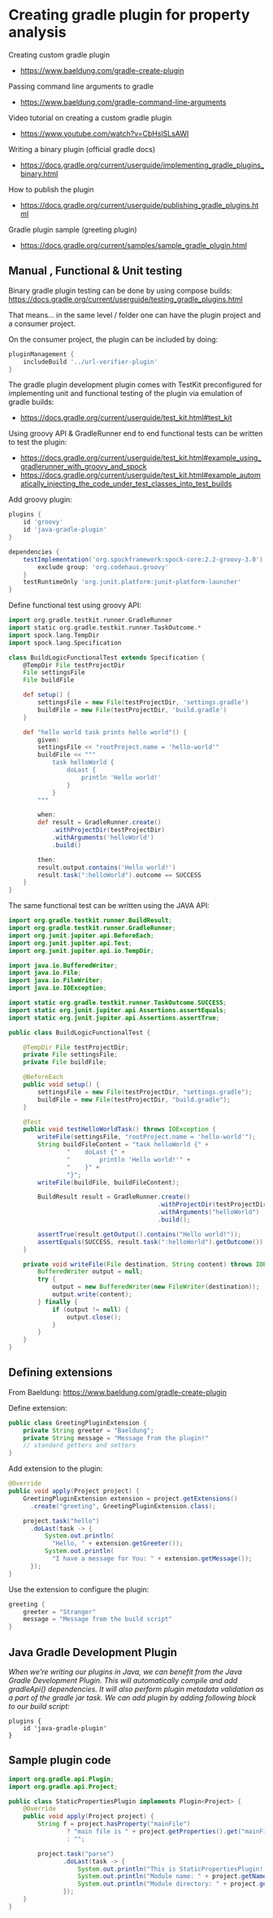 # Creating gradle plugin for property analysis

Creating custom gradle plugin
* https://www.baeldung.com/gradle-create-plugin

Passing command line arguments to gradle
* https://www.baeldung.com/gradle-command-line-arguments

Video tutorial on creating a custom gradle plugin
* https://www.youtube.com/watch?v=CbHslSLsAWI

Writing a binary plugin (official gradle docs)
* https://docs.gradle.org/current/userguide/implementing_gradle_plugins_binary.html

How to publish the plugin
* https://docs.gradle.org/current/userguide/publishing_gradle_plugins.html

Gradle plugin sample (greeting plugin)
* https://docs.gradle.org/current/samples/sample_gradle_plugin.html

## Manual , Functional & Unit testing

Binary gradle plugin testing can be done by using compose builds: https://docs.gradle.org/current/userguide/testing_gradle_plugins.html

That means... in the same level / folder one can have the plugin project and a consumer project.

On the consumer project, the plugin can be included by doing:
```groovy
pluginManagement {
    includeBuild '../url-verifier-plugin'
}
```

The gradle plugin development plugin comes with TestKit preconfigured for implementing unit and functional testing of the plugin
via emulation of gradle builds:
* https://docs.gradle.org/current/userguide/test_kit.html#test_kit


Using groovy API & GradleRunner end to end functional tests can be written to test the plugin:
* https://docs.gradle.org/current/userguide/test_kit.html#example_using_gradlerunner_with_groovy_and_spock
* https://docs.gradle.org/current/userguide/test_kit.html#example_automatically_injecting_the_code_under_test_classes_into_test_builds

Add groovy plugin:
```groovy
plugins {
    id 'groovy'
    id 'java-gradle-plugin'
}

dependencies {
    testImplementation('org.spockframework:spock-core:2.2-groovy-3.0') {
        exclude group: 'org.codehaus.groovy'
    }
    testRuntimeOnly 'org.junit.platform:junit-platform-launcher'
}
```

Define functional test using groovy API:
```groovy
import org.gradle.testkit.runner.GradleRunner
import static org.gradle.testkit.runner.TaskOutcome.*
import spock.lang.TempDir
import spock.lang.Specification

class BuildLogicFunctionalTest extends Specification {
    @TempDir File testProjectDir
    File settingsFile
    File buildFile

    def setup() {
        settingsFile = new File(testProjectDir, 'settings.gradle')
        buildFile = new File(testProjectDir, 'build.gradle')
    }

    def "hello world task prints hello world"() {
        given:
        settingsFile << "rootProject.name = 'hello-world'"
        buildFile << """
            task helloWorld {
                doLast {
                    println 'Hello world!'
                }
            }
        """

        when:
        def result = GradleRunner.create()
            .withProjectDir(testProjectDir)
            .withArguments('helloWorld')
            .build()

        then:
        result.output.contains('Hello world!')
        result.task(":helloWorld").outcome == SUCCESS
    }
}
```

The same functional test can be written using the JAVA API:
```java
import org.gradle.testkit.runner.BuildResult;
import org.gradle.testkit.runner.GradleRunner;
import org.junit.jupiter.api.BeforeEach;
import org.junit.jupiter.api.Test;
import org.junit.jupiter.api.io.TempDir;

import java.io.BufferedWriter;
import java.io.File;
import java.io.FileWriter;
import java.io.IOException;

import static org.gradle.testkit.runner.TaskOutcome.SUCCESS;
import static org.junit.jupiter.api.Assertions.assertEquals;
import static org.junit.jupiter.api.Assertions.assertTrue;

public class BuildLogicFunctionalTest {

    @TempDir File testProjectDir;
    private File settingsFile;
    private File buildFile;

    @BeforeEach
    public void setup() {
        settingsFile = new File(testProjectDir, "settings.gradle");
        buildFile = new File(testProjectDir, "build.gradle");
    }

    @Test
    public void testHelloWorldTask() throws IOException {
        writeFile(settingsFile, "rootProject.name = 'hello-world'");
        String buildFileContent = "task helloWorld {" +
                "    doLast {" +
                "        println 'Hello world!'" +
                "    }" +
                "}";
        writeFile(buildFile, buildFileContent);

        BuildResult result = GradleRunner.create()
                                         .withProjectDir(testProjectDir)
                                         .withArguments("helloWorld")
                                         .build();

        assertTrue(result.getOutput().contains("Hello world!"));
        assertEquals(SUCCESS, result.task(":helloWorld").getOutcome());
    }

    private void writeFile(File destination, String content) throws IOException {
        BufferedWriter output = null;
        try {
            output = new BufferedWriter(new FileWriter(destination));
            output.write(content);
        } finally {
            if (output != null) {
                output.close();
            }
        }
    }
}
```

## Defining extensions

From Baeldung: https://www.baeldung.com/gradle-create-plugin

Define extension:
```java
public class GreetingPluginExtension {
    private String greeter = "Baeldung";
    private String message = "Message from the plugin!"
    // standard getters and setters
}
```

Add extension to the plugin:
```java
@Override
public void apply(Project project) {
    GreetingPluginExtension extension = project.getExtensions()
      .create("greeting", GreetingPluginExtension.class);

    project.task("hello")
      .doLast(task -> {
          System.out.println(
            "Hello, " + extension.getGreeter());
          System.out.println(
            "I have a message for You: " + extension.getMessage());
      });
}
```

Use the extension to configure the plugin:
```groovy
greeting {
    greeter = "Stranger"
    message = "Message from the build script" 
}
```

## Java Gradle Development Plugin

_When we’re writing our plugins in Java, we can benefit from the Java Gradle Development Plugin.
This will automatically compile and add gradleApi() dependencies. It will also perform plugin metadata validation as a part of the gradle jar task.
We can add plugin by adding following block to our build script:_

```
plugins {
    id 'java-gradle-plugin'
}
```


## Sample plugin code

```java
import org.gradle.api.Plugin;
import org.gradle.api.Project;

public class StaticPropertiesPlugin implements Plugin<Project> {
    @Override
    public void apply(Project project) {
        String f = project.hasProperty("mainFile")
                ? "main file is " + project.getProperties().get("mainFile")
                : "";

        project.task("parse")
               .doLast(task -> {
                   System.out.println("This is StaticPropertiesPlugin! " + f);
                   System.out.println("Module name: " + project.getName());
                   System.out.println("Module directory: " + project.getProjectDir());
               });
    }
}
```
